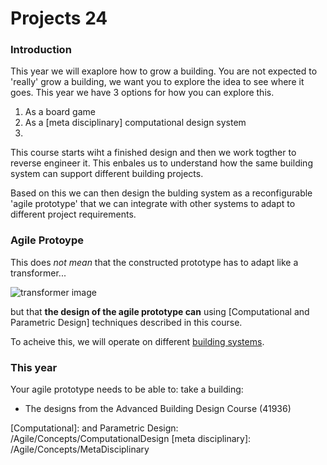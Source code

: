 # Projects 24

### Introduction

This year we will exaplore how to grow a building. You are not expected to 'really' grow a building, we want you to explore the idea to see where it goes. This year we have 3 options for how you can explore this.
1. As a board game
2. As a [meta disciplinary] computational design system
3. 


This course starts wiht a finished design and then we work togther to reverse engineer it. This enbales us to understand how the same building system can support different building projects.

Based on this we can then design the bulding system as a reconfigurable 'agile prototype' that we can integrate with other systems to adapt to different project requirements.

<!-- * support each of the 3 futures (near, mid and far) for either the planet A or planet B scenario you defined in [A1](/Agile/Assignments/A1)
-->

### Agile Protoype
This does *not mean* that the constructed prototype has to adapt like a transformer...

![transformer image](https://tfwiki.net/mediawiki/images2/thumb/d/dc/OpTransformsSu.jpg/400px-OpTransformsSu.jpg)  

but that **the design of the agile prototype can** using [Computational and Parametric Design] techniques described in this course.

To acheive this, we will operate on different [building systems](/Agile/Systems/).

### This year

Your agile prototype needs to be able to: take a building:

* The designs from the Advanced Building Design Course (41936)
<!--* The model for the Skylab building on campus.-->

[Computational]: and Parametric Design: /Agile/Concepts/ComputationalDesign
[meta disciplinary]: /Agile/Concepts/MetaDisciplinary

<!--

1. [Roskilde]
2. [Space]
3. [Skate]
4. [Skylab]

Finally you must make a [physical prototype]

[physical prototype]: /Agile/Concepts/PhysicalPrototype
[Roskilde]: /Agile/Projects/Roskilde
[Space]: /Agile/Projects/Space
[Skate]: /Agile/Projects/Skate
[Skylab]: /Agile/Projects/Skylab

-->

